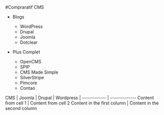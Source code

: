 #Compraratif CMS

* Blogs
  * WordPress
  * Drupal
  * Joomla
  * Dotclear

* Plus Complet
  * OpenCMS
  * SPIP
  * CMS Made Simple
  * SilverStripe
  * Pimcore
  * Contao

CMS | Joomla | Drupal | Wordpress | 
------------ | -------------
Content from cell 1 | Content from cell 2
Content in the first column | Content in the second column
